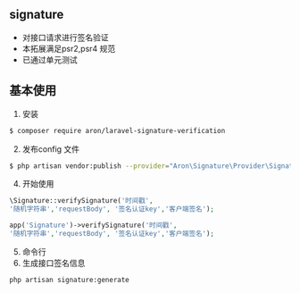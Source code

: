## signature

- 对接口请求进行签名验证
- 本拓展满足psr2,psr4 规范
- 已通过单元测试

## 基本使用
1. 安装
```bash
$ composer require aron/laravel-signature-verification
```

2. 发布config 文件
```bash
$ php artisan vendor:publish --provider="Aron\Signature\Provider\SignatureServiceProvider"
```

4. 开始使用
```php
\Signature::verifySignature('时间戳',
'随机字符串','requestBody', '签名认证key','客户端签名');

app('Signature')->verifySignature('时间戳',
'随机字符串','requestBody', '签名认证key','客户端签名');
```

5. 命令行
1. 生成接口签名信息
```shell
php artisan signature:generate
```
